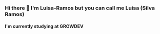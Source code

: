 ### Hi there 👋 I'm Luisa-Ramos but you can call me Luisa (Silva Ramos)

#### I'm currently studying at GROWDEV
